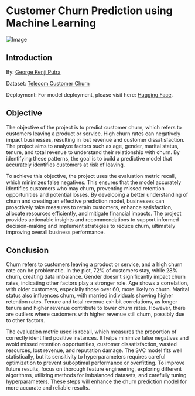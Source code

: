 # Customer Churn Prediction using Machine Learning

![Image](https://miro.medium.com/v2/resize:fit:800/1*3xEPKteLmsRwSUK6bfbpFQ.jpeg)

## Introduction

By: [George Kenji Putra](https://www.linkedin.com/in/georgekenjiputra/)

Dataset: [Telecom Customer Churn](https://www.kaggle.com/datasets/shilongzhuang/telecom-customer-churn-by-maven-analytics)

Deployment: For model deployment, please visit here: [Hugging Face](https://huggingface.co/spaces/agayabag/deploy_churn_prediction).

## Objective

The objective of the project is to predict customer churn, which refers to customers leaving a product or service. High churn rates can negatively impact businesses, resulting in lost revenue and customer dissatisfaction. The project aims to analyze factors such as age, gender, marital status, tenure, and total revenue to understand their relationship with churn. By identifying these patterns, the goal is to build a predictive model that accurately identifies customers at risk of leaving.

To achieve this objective, the project uses the evaluation metric recall, which minimizes false negatives. This ensures that the model accurately identifies customers who may churn, preventing missed retention opportunities and potential losses. By developing a better understanding of churn and creating an effective prediction model, businesses can proactively take measures to retain customers, enhance satisfaction, allocate resources efficiently, and mitigate financial impacts. The project provides actionable insights and recommendations to support informed decision-making and implement strategies to reduce churn, ultimately improving overall business performance.

## Conclusion

Churn refers to customers leaving a product or service, and a high churn rate can be problematic. In the plot, 72% of customers stay, while 28% churn, creating data imbalance. Gender doesn't significantly impact churn rates, indicating other factors play a stronger role. Age shows a correlation, with older customers, especially those over 60, more likely to churn. Marital status also influences churn, with married individuals showing higher retention rates. Tenure and total revenue exhibit correlations, as longer tenure and higher revenue contribute to lower churn rates. However, there are outliers where customers with higher revenue still churn, possibly due to other factors.

The evaluation metric used is recall, which measures the proportion of correctly identified positive instances. It helps minimize false negatives and avoid missed retention opportunities, customer dissatisfaction, wasted resources, lost revenue, and reputation damage. The SVC model fits well statistically, but its sensitivity to hyperparameters requires careful optimization to prevent suboptimal performance or overfitting. To improve future results, focus on thorough feature engineering, exploring different algorithms, utilizing methods for imbalanced datasets, and carefully tuning hyperparameters. These steps will enhance the churn prediction model for more accurate and reliable results.
